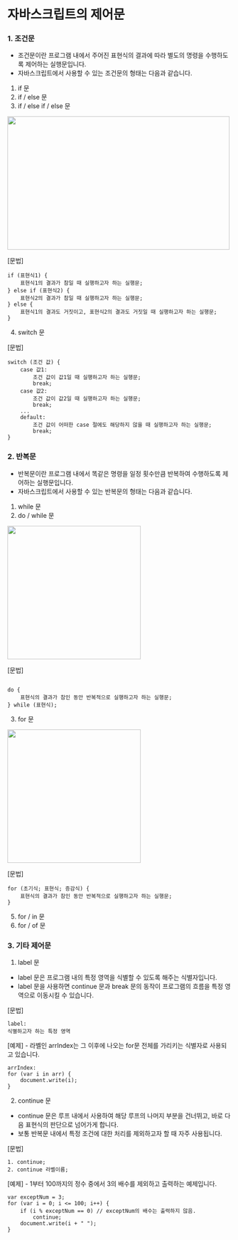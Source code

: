 # 자바스크립트의 제어문


### 1. 조건문
- 조건문이란 프로그램 내에서 주어진 표현식의 결과에 따라 별도의 명령을 수행하도록 제어하는 실행문입니다.
- 자바스크립트에서 사용할 수 있는 조건문의 형태는 다음과 같습니다.
1. if 문
2. if / else 문
3. if / else if / else 문
<img src="https://user-images.githubusercontent.com/84302546/198542872-05381463-3490-47f9-82b4-cd1db92b0d4f.png" width="500" height="300"/>

[문법]

```
if (표현식1) {
    표현식1의 결과가 참일 때 실행하고자 하는 실행문;
} else if (표현식2) {
    표현식2의 결과가 참일 때 실행하고자 하는 실행문;
} else {
    표현식1의 결과도 거짓이고, 표현식2의 결과도 거짓일 때 실행하고자 하는 실행문;
}
```

4. switch 문

[문법]

```
switch (조건 값) {
    case 값1:
        조건 값이 값1일 때 실행하고자 하는 실행문;
        break;
    case 값2:
        조건 값이 값2일 때 실행하고자 하는 실행문;
        break;
    ...
    default:
        조건 값이 어떠한 case 절에도 해당하지 않을 때 실행하고자 하는 실행문;
        break;
}
```


### 2. 반복문
- 반복문이란 프로그램 내에서 똑같은 명령을 일정 횟수만큼 반복하여 수행하도록 제어하는 실행문입니다.
- 자바스크립트에서 사용할 수 있는 반복문의 형태는 다음과 같습니다.
1. while 문
2. do / while 문
<img src="https://user-images.githubusercontent.com/84302546/198546736-103537fc-b3f1-41e5-b718-824e8fdd5216.png" width="300" height="300"/>

[문법]

```

do {
    표현식의 결과가 참인 동안 반복적으로 실행하고자 하는 실행문;
} while (표현식);
```

3. for 문
<img src="https://user-images.githubusercontent.com/84302546/198547420-bf1360b0-309b-4f76-946a-e47eb509d47f.png" width="300" height="300"/>

[문법]

```
for (초기식; 표현식; 증감식) {
    표현식의 결과가 참인 동안 반복적으로 실행하고자 하는 실행문;
}
```

5. for / in 문
6. for / of 문


### 3. 기타 제어문
1. label 문
  - label 문은 프로그램 내의 특정 영역을 식별할 수 있도록 해주는 식별자입니다.
  - label 문을 사용하면 continue 문과 break 문의 동작이 프로그램의 흐름을 특정 영역으로 이동시킬 수 있습니다.

[문법]

```
label:
식별하고자 하는 특정 영역
```

[예제] - 라벨인 arrIndex는 그 이후에 나오는 for문 전체를 가리키는 식별자로 사용되고 있습니다.

```
arrIndex:
for (var i in arr) {
    document.write(i);
}
```

2. continue 문
  - continue 문은 루프 내에서 사용하여 해당 루프의 나머지 부분을 건너뛰고, 바로 다음 표현식의 판단으로 넘어가게 합니다.
  - 보통 반복문 내에서 특정 조건에 대한 처리를 제외하고자 할 때 자주 사용됩니다.

[문법]

```
1. continue;
2. continue 라벨이름;
```

[예제] - 1부터 100까지의 정수 중에서 3의 배수를 제외하고 출력하는 예제입니다.

```
var exceptNum = 3;
for (var i = 0; i <= 100; i++) {
    if (i % exceptNum == 0) // exceptNum의 배수는 출력하지 않음.
        continue;
    document.write(i + " ");
}
```
